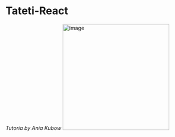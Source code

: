 
# Tateti-React
<i>Tutoria by Ania Kubow</i>
<img width="287" alt="image" src="https://github.com/violetaatkinson/Tateti-React/assets/58277625/324328e0-dd10-45ef-bad1-6ab3c65fe805">
